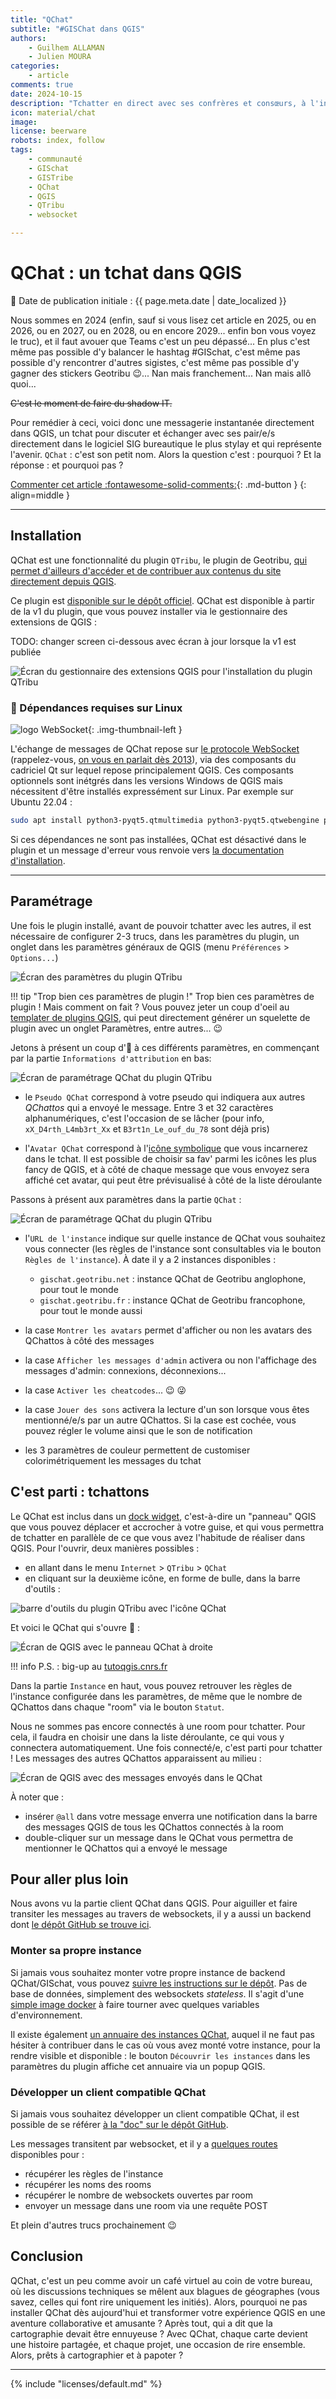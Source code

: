 ```yaml
---
title: "QChat"
subtitle: "#GISChat dans QGIS"
authors:
    - Guilhem ALLAMAN
    - Julien MOURA
categories:
    - article
comments: true
date: 2024-10-15
description: "Tchatter en direct avec ses confrères et consœurs, à l'intérieur même de QGIS avec QChat"
icon: material/chat
image:
license: beerware
robots: index, follow
tags:
    - communauté
    - GISchat
    - GISTribe
    - QChat
    - QGIS
    - QTribu
    - websocket

---
```


# QChat : un tchat dans QGIS

:calendar: Date de publication initiale : {{ page.meta.date | date_localized }}

Nous sommes en 2024 (enfin, sauf si vous lisez cet article en 2025, ou en 2026, ou en 2027, ou en 2028, ou en encore 2029... enfin bon vous voyez le truc), et il faut avouer que Teams c'est un peu dépassé... En plus c'est même pas possible d'y balancer le hashtag #GISchat, c'est même pas possible d'y rencontrer d'autres sigistes, c'est même pas possible d'y gagner des stickers Geotribu :wink:... Nan mais franchement... Nan mais allô quoi...

~~C'est le moment de faire du shadow IT.~~

Pour remédier à ceci, voici donc une messagerie instantanée directement dans QGIS, un tchat pour discuter et échanger avec ses pair/e/s directement dans le logiciel SIG bureautique le plus stylay et qui représente l'avenir. `QChat` : c'est son petit nom. Alors la question c'est : pourquoi ? Et la réponse : et pourquoi pas ?

[Commenter cet article :fontawesome-solid-comments:](#__comments "Aller aux commentaires"){: .md-button }
{: align=middle }

----

## Installation

QChat est une fonctionnalité du plugin `QTribu`, le plugin de Geotribu, [qui permet d'ailleurs d'accéder et de contribuer aux contenus du site directement depuis QGIS](./2024-09-03_nouvelle-fenetre-qtribu.md).

Ce plugin est [disponible sur le dépôt officiel](https://plugins.qgis.org/plugins/qtribu). QChat est disponible à partir de la v1 du plugin, que vous pouvez installer via le gestionnaire des extensions de QGIS :

TODO: changer screen ci-dessous avec écran à jour lorsque la v1 est publiée

![Écran du gestionnaire des extensions QGIS pour l'installation du plugin QTribu](https://cdn.geotribu.fr/img/articles-blog-rdp/articles/2024/qchat/qtribu_installation.webp)

### :penguin: Dépendances requises sur Linux

![logo WebSocket](https://cdn.geotribu.fr/img/logos-icones/divers/websocket.png){: .img-thumbnail-left }

L'échange de messages de QChat repose sur [le protocole WebSocket](https://fr.wikipedia.org/wiki/WebSocket) (rappelez-vous, [on vous en parlait dès 2013](../2013/2013-02-25_websocket.md "Du web, des socquettes et de la carto")), via des composants du cadriciel Qt sur lequel repose principalement QGIS. Ces composants optionnels sont inétgrés dans les versions Windows de QGIS mais nécessitent d'être installés expressément sur Linux. Par exemple sur Ubuntu 22.04 :

```sh
sudo apt install python3-pyqt5.qtmultimedia python3-pyqt5.qtwebengine python3-pyqt5.qtwebsockets
```

Si ces dépendances ne sont pas installées, QChat est désactivé dans le plugin et un message d'erreur vous renvoie vers [la documentation d'installation](https://qtribu.geotribu.fr/installation.html#linux).

----

## Paramétrage

Une fois le plugin installé, avant de pouvoir tchatter avec les autres, il est nécessaire de configurer 2-3 trucs, dans les paramètres du plugin, un onglet dans les paramètres généraux de QGIS (menu `Préférences` > `Options...`)

![Écran des paramètres du plugin QTribu](https://cdn.geotribu.fr/img/articles-blog-rdp/articles/2024/qchat/qtribu_settings.webp)

!!! tip "Trop bien ces paramètres de plugin !"
    Trop bien ces paramètres de plugin ! Mais comment on fait ? Vous pouvez jeter un coup d'oeil au [templater de plugins QGIS](https://oslandia.gitlab.io/qgis/template-qgis-plugin/index.html), qui peut directement générer un squelette de plugin avec un onglet Paramètres, entre autres... :wink:

Jetons à présent un coup d':eyes: à ces différents paramètres, en commençant par la partie `Informations d'attribution` en bas:

![Écran de paramétrage QChat du plugin QTribu](https://cdn.geotribu.fr/img/articles-blog-rdp/articles/2024/qchat/qchat_settings_nickname.webp)

- le `Pseudo QChat` correspond à votre pseudo qui indiquera aux autres _QChattos_ qui a envoyé le message. Entre 3 et 32 caractères alphanumériques, c'est l'occasion de se lâcher (pour info, `xX_D4rth_L4mb3rt_Xx` et `B3rt1n_Le_ouf_du_78` sont déjà pris)

- l'`Avatar QChat` correspond à l'[icône symbolique](../2023/2023-04-23_pyqgis-resource-browser-icones-qgis-plugin.md) que vous incarnerez dans le tchat. Il est possible de choisir sa fav' parmi les icônes les plus fancy de QGIS, et à côté de chaque message que vous envoyez sera affiché cet avatar, qui peut être prévisualisé à côté de la liste déroulante

Passons à présent aux paramètres dans la partie `QChat` :

![Écran de paramétrage QChat du plugin QTribu](https://cdn.geotribu.fr/img/articles-blog-rdp/articles/2024/qchat/qchat_settings.webp)

- l'`URL de l'instance` indique sur quelle instance de QChat vous souhaitez vous connecter (les règles de l'instance sont consultables via le bouton `Règles de l'instance`). À date il y a 2 instances disponibles :
    - `gischat.geotribu.net` : instance QChat de Geotribu anglophone, pour tout le monde
    - `gischat.geotribu.fr` : instance QChat de Geotribu francophone, pour tout le monde aussi

- la case `Montrer les avatars` permet d'afficher ou non les avatars des QChattos à côté des messages
- la case `Afficher les messages d'admin` activera ou non l'affichage des messages d'admin: connexions, déconnexions...
- la case `Activer les cheatcodes`... :wink: :stuck_out_tongue_winking_eye:
- la case `Jouer des sons` activera la lecture d'un son lorsque vous êtes mentionné/e/s par un autre QChattos. Si la case est cochée, vous pouvez régler le volume ainsi que le son de notification
- les 3 paramètres de couleur permettent de customiser colorimétriquement les messages du tchat

## C'est parti : tchattons

Le QChat est inclus dans un [dock widget](https://doc.qt.io/qtforpython-5/PySide2/QtWidgets/QDockWidget.html), c'est-à-dire un "panneau" QGIS que vous pouvez déplacer et accrocher à votre guise, et qui vous permettra de tchatter en parallèle de ce que vous avez l'habitude de réaliser dans QGIS. Pour l'ouvrir, deux manières possibles :

- en allant dans le menu `Internet` > `QTribu` > `QChat`
- en cliquant sur la deuxième icône, en forme de bulle, dans la barre d'outils :

![barre d'outils du plugin QTribu avec l'icône QChat](https://cdn.geotribu.fr/img/articles-blog-rdp/articles/2024/qchat/qchat_icons.png)

Et voici le QChat qui s'ouvre :tada: :

![Écran de QGIS avec le panneau QChat à droite](https://cdn.geotribu.fr/img/articles-blog-rdp/articles/2024/qchat/qchat_qgis.webp)

!!! info
    P.S. : big-up au [tutoqgis.cnrs.fr](https://tutoqgis.cnrs.fr/)

Dans la partie `Instance` en haut, vous pouvez retrouver les règles de l'instance configurée dans les paramètres, de même que le nombre de QChattos dans chaque "room" via le bouton `Statut`.

Nous ne sommes pas encore connectés à une room pour tchatter. Pour cela, il faudra en choisir une dans la liste déroulante, ce qui vous y connectera automatiquement. Une fois connecté/e, c'est parti pour tchatter ! Les messages des autres QChattos apparaissent au milieu :

![Écran de QGIS avec des messages envoyés dans le QChat](https://cdn.geotribu.fr/img/articles-blog-rdp/articles/2024/qchat/qchat_messages.webp)

À noter que :

- insérer `@all` dans votre message enverra une notification dans la barre des messages QGIS de tous les QChattos connectés à la room
- double-cliquer sur un message dans le QChat vous permettra de mentionner le QChattos qui a envoyé le message

## Pour aller plus loin

Nous avons vu la partie client QChat dans QGIS. Pour aiguiller et faire transiter les messages au travers de websockets, il y a aussi un backend dont [le dépôt GitHub se trouve ici](https://github.com/geotribu/gischat).

### Monter sa propre instance

Si jamais vous souhaitez monter votre propre instance de backend QChat/GISchat, vous pouvez [suivre les instructions sur le dépôt](https://github.com/geotribu/gischat#deploy-a-self-hosted-instance). Pas de base de données, simplement des websockets _stateless_. Il s'agit d'une [simple image docker](https://hub.docker.com/r/gounux/gischat) à faire tourner avec quelques variables d'environnement.

Il existe également [un annuaire des instances QChat](https://github.com/geotribu/gischat/blob/main/instances.json), auquel il ne faut pas hésiter à contribuer dans le cas où vous avez monté votre instance, pour la rendre visible et disponible : le bouton `Découvrir les instances` dans les paramètres du plugin affiche cet annuaire via un popup QGIS.

### Développer un client compatible QChat

Si jamais vous souhaitez développer un client compatible QChat, il est possible de se référer [à la "doc" sur le dépôt GitHub](https://github.com/geotribu/gischat#developer-information).

Les messages transitent par websocket, et il y a [quelques routes](https://gischat.geotribu.net/docs) disponibles pour :

- récupérer les règles de l'instance
- récupérer les noms des rooms
- récupérer le nombre de websockets ouvertes par room
- envoyer un message dans une room via une requête POST

Et plein d'autres trucs prochainement :wink:

## Conclusion

QChat, c'est un peu comme avoir un café virtuel au coin de votre bureau, où les discussions techniques se mêlent aux blagues de géographes (vous savez, celles qui font rire uniquement les initiés). Alors, pourquoi ne pas installer QChat dès aujourd'hui et transformer votre expérience QGIS en une aventure collaborative et amusante ? Après tout, qui a dit que la cartographie devait être ennuyeuse ? Avec QChat, chaque carte devient une histoire partagée, et chaque projet, une occasion de rire ensemble. Alors, prêts à cartographier et à papoter ?

----

<!-- geotribu:authors-block -->

{% include "licenses/default.md" %}
